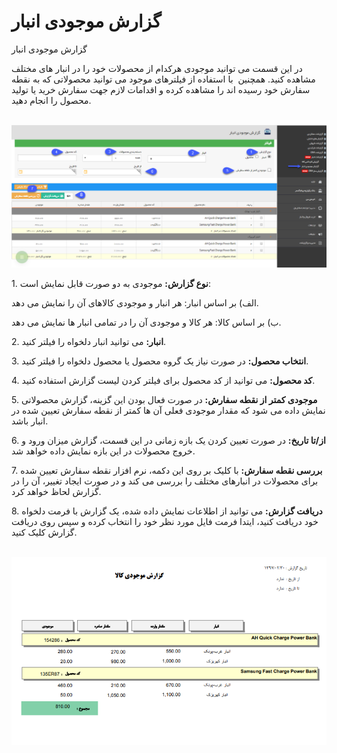# گزارش موجودی انبار    

گزارش موجودی انبار

در این قسمت می توانید موجودی هرکدام از محصولات خود را در انبار های مختلف مشاهده کنید. همچنین  با استفاده از فیلترهای موجود می توانید محصولاتی که به نقطه سفارش خود رسیده اند را مشاهده کرده و اقدامات لازم جهت سفارش خرید یا تولید محصول را انجام دهید.

 ![](Inventoryproduct/Inventoryproduct1.png)

1\. **نوع گزارش:** موجودی به دو صورت قابل نمایش است:

الف) بر اساس انبار: هر انبار و موجودی کالاهای آن را نمایش می دهد.

ب) بر اساس کالا: هر کالا و موجودی آن را در تمامی انبار ها نمایش می دهد.

2\. **انبار:** می توانید انبار دلخواه را فیلتر کنید.

3\. **انتخاب محصول:** در صورت نیاز یک گروه محصول یا محصول دلخواه را فیلتر کنید.

4\. **کد محصول:** می توانید از کد محصول برای فیلتر کردن لیست گزارش استفاده کنید.

5\. **موجودی کمتر از نقطه سفارش:** در صورت فعال بودن این گزینه، گزارش محصولاتی نمایش داده می شود که مقدار موجودی فعلی آن ها کمتر از نقطه سفارش تعیین شده در انبار باشد.

6\. **از/تا تاریخ:** در صورت تعیین کردن یک بازه زمانی در این قسمت، گزارش میزان ورود و خروج محصولات در این بازه نمایش داده خواهد شد.

7\. **بررسی نقطه سفارش:** با کلیک بر روی این دکمه، نرم افزار نقطه سفارش تعیین شده برای محصولات در انبارهای مختلف را بررسی می کند و در صورت ایجاد تغییر، آن را در گزارش لحاظ خواهد کرد.

8\. **دریافت گزارش:** می توانید از اطلاعات نمایش داده شده، یک گزارش با فرمت دلخواه خود دریافت کنید، ایتدا فرمت فایل مورد نظر خود را انتخاب کرده و سپس روی دریافت گزارش کلیک کنید.

 ![](Inventoryproduct/Inventoryproduct2.png)